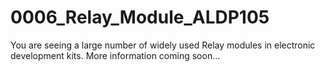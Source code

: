 # 0006_Relay_Module_ALDP105

You are seeing a large number of widely used Relay modules in electronic development kits. More information coming soon...
